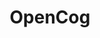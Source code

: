 ---
title: "OpenCog"

info: "A project that aims to build an artificial general intelligence (AGI) framework. OpenCog Prime is a specific set of interacting components designed to give rise to human-equivalent artificial general intelligence."

status: "Active"

website: "https://opencog.org/"

get_it:
  - ["Authentic","https://wiki.opencog.org/w/Hands_On_With_OpenCog/"]

description: |
  OpenCog is a project that aims to build an open source artificial intelligence framework. OpenCog Prime is an architecture for robot and virtual embodied cognition that defines a set of interacting components designed to give rise to human-equivalent artificial general intelligence (AGI) as an emergent phenomenon of the whole system. OpenCog Prime's design is primarily the work of Ben Goertzel while the OpenCog framework is intended as a generic framework for broad-based AGI research. Research utilizing OpenCog has been published in journals and presented at conferences and workshops including the annual Conference on Artificial General Intelligence. OpenCog is released under the terms of the GNU Affero General Public License.
  OpenCog is in use by more than 50 companies, including Huawei and Cisco.

developer: "OpenCog Foundation and developers"

initial_release: "21 January 2008"

repository: ["https://github.com/opencog/atomspace","https://github.com/opencog/opencog"]

written_in: ["C++", "Python", "Scheme", "Haskell"]

platform: 
  - dskp:
      - ["Linux","o"]

categories: ["Artificial Intelligence"]

license: "GNU AGPL 3"

social:
  - name: "Wikipedia"
    url: "https://en.wikipedia.org/wiki/OpenCog"
  - name: "Blog"
    url: "https://blog.opencog.org/"

source:
  description: ["https://web.archive.org/web/20090306053354/http://www.cybertechnews.org/?p=915","https://venturebeat.com/2017/12/07/singularitynet-talks-collaborative-ai-as-its-token-sale-hits-400-oversubscription/"]
  developer: ["https://github.com/opencog/opencog/graphs/contributors/", "https://opencog.org/", "https://en.wikipedia.org/wiki/OpenCog"]
  initial_release: "https://www.blendernation.com/2014/01/02/happy-birthday-blender/#comment-629004"
  written_in: "https://wiki.opencog.org/w/The_Open_Cognition_Project#Participate"
  platform:
    - dskp: ["https://wiki.opencog.org/w/Building_OpenCog/"]
  sys_req: "https://www.blender.org/download/requirements/"
  license: ["https://en.wikipedia.org/wiki/OpenCog","https://github.com/opencog/atomspace","https://github.com/opencog/opencog"]
---
